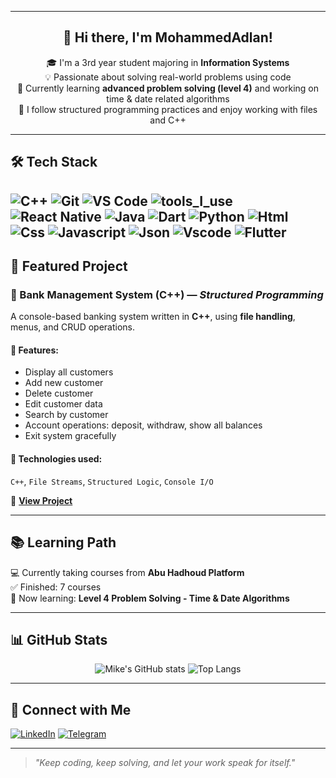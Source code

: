 <div align="center">




---

## 👋 Hi there, I'm **MohammedAdlan!**

🎓 I'm a 3rd year student majoring in **Information Systems**  
💡 Passionate about solving real-world problems using code  
🚀 Currently learning **advanced problem solving (level 4)** and working on time & date related algorithms  
🧠 I follow structured programming practices and enjoy working with files and C++

</div>

---

## 🛠️ Tech Stack

![C++](https://img.shields.io/badge/C%2B%2B-00599C?style=flat&logo=c%2B%2B&logoColor=white)
![Git](https://img.shields.io/badge/GIT-E44C30?style=flat&logo=git&logoColor=white)
![VS Code](https://img.shields.io/badge/VS%20Code-0078D4?style=flat&logo=visual-studio-code&logoColor=white)
![tools_I_use](https://img.shields.io/badge/-%F0%9F%9A%80%20Tools%20I%20use-orange)
![React Native](https://img.shields.io/badge/react_native-%2320232a.svg?style=flat&logo=react&logoColor=%2361DAFB)
![Java](https://img.shields.io/badge/Java-ED8B00?style=flat&logo=java&logoColor=white)
![Dart](https://img.shields.io/badge/Dart-0175C2?style=flat&logo=dart&logoColor=white)
![Python](https://img.shields.io/badge/Python-FFD43B?style=flat&logo=python&logoColor=darkgreen)
![Html](https://img.shields.io/badge/HTML5-E34F26?style=flat&logo=html5&logoColor=white)
![Css](https://img.shields.io/badge/CSS3-1572B6?style=flat&logo=css3&logoColor=white)
![Javascript](https://img.shields.io/badge/JavaScript-323330?style=flat&logo=javascript&logoColor=F7DF1E)
![Json](https://img.shields.io/badge/json-5E5C5C?style=flat&logo=json&logoColor=white)
![Vscode](https://img.shields.io/badge/Visual_Studio_Code-0078D4?style=flat&logo=visual%20studio%20code&logoColor=white)
![Flutter](https://img.shields.io/badge/Flutter-02569B?style=flat&logo=flutter&logoColor=white)
---

## 📂 Featured Project

### 💼 Bank Management System (C++) — *Structured Programming*

A console-based banking system written in **C++**, using **file handling**, menus, and CRUD operations.

#### 🔹 Features:
- Display all customers  
- Add new customer  
- Delete customer  
- Edit customer data  
- Search by customer  
- Account operations: deposit, withdraw, show all balances  
- Exit system gracefully

#### 📁 Technologies used:
`C++`, `File Streams`, `Structured Logic`, `Console I/O`

🔗 **[View Project](https://github.com/your_username/bank-management-cpp)**

---

## 📚 Learning Path

💻 Currently taking courses from **Abu Hadhoud Platform**  
✅ Finished: 7 courses  
📍 Now learning: **Level 4 Problem Solving - Time & Date Algorithms**

---

## 📊 GitHub Stats

<div align="center">

![Mike's GitHub stats](https://github-readme-stats.vercel.app/api?username=your_username&show_icons=true&theme=radical)
![Top Langs](https://github-readme-stats.vercel.app/api/top-langs/?username=your_username&layout=compact&theme=radical)

</div>

---

## 🤝 Connect with Me

[![LinkedIn](https://img.shields.io/badge/-LinkedIn-blue?style=flat&logo=linkedin&logoColor=white)](https://www.linkedin.com/in/your-profile)
[![Telegram](https://img.shields.io/badge/-@yourhandle-grey?style=flat&logo=telegram)](https://t.me/yourhandle)

---

> *"Keep coding, keep solving, and let your work speak for itself."*

